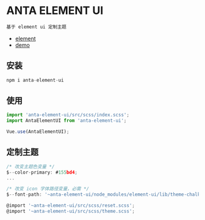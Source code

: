 # ANTA ELEMENT UI

```html
基于 element ui 定制主题
```

- [element](https://github.com/ElemeFE/element)
- [demo](http://anta-element-ui.fetribe.cn/login)

## 安装

```js
npm i anta-element-ui
```

## 使用

```js
import 'anta-element-ui/src/scss/index.scss';
import AntaElementUI from 'anta-element-ui';

Vue.use(AntaElementUI);
```

## 定制主题

```js
/* 改变主题色变量 */
$--color-primary: #155bd4;
...

/* 改变 icon 字体路径变量，必需 */
$--font-path: '~anta-element-ui/node_modules/element-ui/lib/theme-chalk/fonts';

@import '~anta-element-ui/src/scss/reset.scss';
@import '~anta-element-ui/src/scss/theme.scss';
```